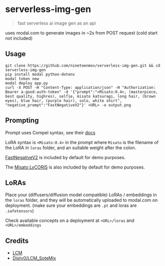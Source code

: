 # serverless-img-gen

> fast serverless ai image gen as an api

uses modal.com to generate images in ~2s from POST request (cold start not included)

## Usage
```
git clone https://github.com/nineteenmov/serverless-img-gen.git && cd serverless-img-gen
pip install modal python-dotenv
modal token new
modal deploy app.py
curl -X POST -H "Content-Type: application/json" -H "Authorization: Bearer a-good-auth-token" -d '{"prompt":"<Misato:0.4>, (masterpiece, best quality, highres), selfie, misato katsuragi, long hair, (brown eyes), blue hair, (purple hair), solo, white shirt", "negative_prompt":"FastNegativeV2"}' <URL> -o output.png
```

## Prompting

Prompt uses Compel syntax, see their [docs](https://github.com/damian0815/compel/blob/main/doc/syntax.md)

LoRA syntax is `<Misato:0.4>` in the prompt where `Misato` is the filename of the LoRA in `loras` folder, and an suitable weight after the colon.

[FastNegativeV2](https://civitai.com/models/71961/fast-negative-embedding-fastnegativev2) is included by default for demo purposes.

The [Misato LyCORIS](https://civitai.com/models/161112/misato-katsuragi-neon-genesis-evangelion) is also included by default for demo purposes.

## LoRAs

Place your (diffusers/diffusion model compatible) LoRAs / embeddings in the `loras` folder, and they will be automatically uploaded to modal.com on deployment.
(make sure your embeddings are `.pt` and loras are `.safetensors`)

Check available concepts on a deployment at `<URL>/loras` and `<URL>/embeddings`


## Credits
 - [LCM](https://latent-consistency-models.github.io/)
 - [Disty0/LCM_SoteMix](https://huggingface.co/Disty0/LCM_SoteMix)
